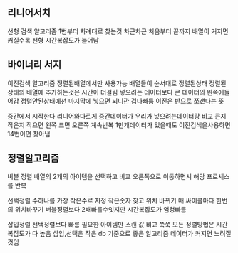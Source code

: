 ## 리니어서치
선형 검색 알고리즘
1번부터 차례대로 찾는것
차근차근 처음부터 끝까지
배열이 커지면 커질수록 선형 시간복잡도가 늘어남  
  
    

## 바이너리 서지
이진검색 알고리즘
정렬된배열에서만 사용가능
배열들이 순서대로 정렬된상태
정렬된 상태의 배열에 추가하는것은 시간이 더걸림
넣으려는 데이터보다 큰 데이터의 왼쪽에들어감
정렬안된상태에선 마지막에 넣으면 되니깐 겁나빠름
이진은 반으로 쪼갠다는 뜻  
  
    
      

중간에서 시작한다
리니어와다르게
중간데이터가 우리가 넣으려는데이터랑 비교 큰지 작은지
작으면 왼쪽 크면 오른쪽
계속반복
1만개데이터가 있을때도 이진검색을사용하면 14번이면 찾아냄  
  
    
      

## 정렬알고리즘  

버블 정렬
배열의 2개의 아이템을 선택하고 비교
오른쪽으로 이동하면서 해당 프로세스를 반복  
  

선택정렬
수하나를 가장 작은수로 지정
작은숫자 찾고 위치 바뀌기
매 싸이클마다 한번의 위치바꾸기
버블정렬보다 2배빠를수잇지만
시간복잡도가 엄청빠름  
  
  
삽입정렬
선택정렬보다 빠름
필요한 아이템만 스캔 값 비교 쭉쭉
모든 정렬방법은 시간복잡도가 다 높음
삽입,선택은 작은 db 기준으로 좋은 알고리즘
데이터가 커지면 느려질것임



